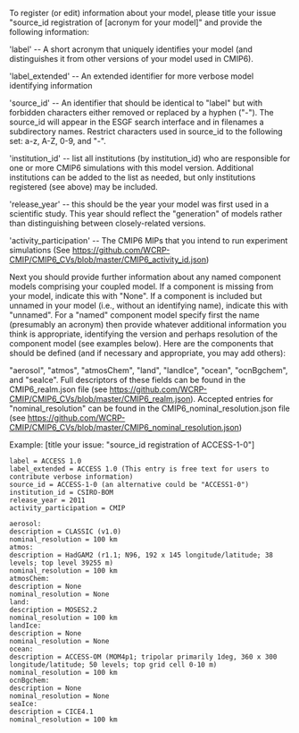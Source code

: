 To register (or edit) information about your model, please title your issue "source_id registration of [acronym for your model]" and  provide the following information:

'label' -- A short acronym that uniquely identifies your model (and distinguishes it from other versions of your model used in CMIP6).

'label_extended' -- An extended identifier for more verbose model identifying information

'source_id' -- An identifier that should be identical to "label" but with forbidden characters either removed or replaced by a hyphen ("-").  The source_id will appear in the ESGF search interface and in filenames a subdirectory names. Restrict characters used in source_id to the following set:  a-z, A-Z, 0-9, and "-".

'institution_id' -- list all institutions (by institution_id) who are responsible for one or more CMIP6 simulations with this model version. Additional institutions can be added to the list as needed, but only institutions registered (see above) may be included.

'release_year' -- this should be the year your model was first used in a scientific study. This year should reflect the "generation" of models rather than distinguishing between closely-related versions.

'activity_participation' -- The CMIP6 MIPs that you intend to run experiment simulations (See https://github.com/WCRP-CMIP/CMIP6_CVs/blob/master/CMIP6_activity_id.json)

Next you should provide further information about any named component models comprising your coupled model. If a component is missing from your model, indicate this with "None". If a component is included but unnamed in your model (i.e., without an identifying name), indicate this with "unnamed". For a "named" component model specify first the name (presumably an acronym) then provide whatever additional information you think is appropriate, identifying the version and perhaps resolution of the component model (see examples below). Here are the components that should be defined (and if necessary and appropriate, you may add others):

"aerosol", "atmos", "atmosChem", "land", "landIce", "ocean", "ocnBgchem", and "seaIce". Full descriptors of these fields can be found in the CMIP6_realm.json file (see https://github.com/WCRP-CMIP/CMIP6_CVs/blob/master/CMIP6_realm.json). Accepted entries for "nominal_resolution" can be found in the CMIP6_nominal_resolution.json file (see https://github.com/WCRP-CMIP/CMIP6_CVs/blob/master/CMIP6_nominal_resolution.json)

Example:
[title your issue: "source_id registration of ACCESS-1-0"]

    label = ACCESS 1.0
    label_extended = ACCESS 1.0 (This entry is free text for users to contribute verbose information)
    source_id = ACCESS-1-0 (an alternative could be "ACCESS1-0")
    institution_id = CSIRO-BOM
    release_year = 2011
    activity_participation = CMIP

    aerosol:
    description = CLASSIC (v1.0)
    nominal_resolution = 100 km
    atmos:
    description = HadGAM2 (r1.1; N96, 192 x 145 longitude/latitude; 38 levels; top level 39255 m)
    nominal_resolution = 100 km
    atmosChem:
    description = None
    nominal_resolution = None
    land:
    description = MOSES2.2
    nominal_resolution = 100 km    
    landIce:
    description = None
    nominal_resolution = None 
    ocean:
    description = ACCESS-OM (MOM4p1; tripolar primarily 1deg, 360 x 300 longitude/latitude; 50 levels; top grid cell 0-10 m)
    nominal_resolution = 100 km
    ocnBgchem:
    description = None
    nominal_resolution = None
    seaIce:
    description = CICE4.1
    nominal_resolution = 100 km
